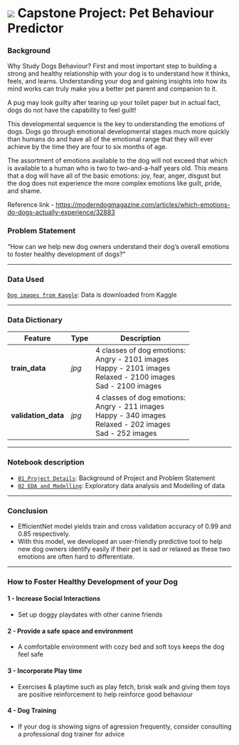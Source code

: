 # ![](https://ga-dash.s3.amazonaws.com/production/assets/logo-9f88ae6c9c3871690e33280fcf557f33.png) Capstone Project: Pet Behaviour Predictor

### Background

Why Study Dogs Behaviour? First and most important step to building a strong and healthy relationship with your dog is to understand how it thinks, feels, and learns. Understanding your dog and gaining insights into how its mind works can truly make you a better pet parent and companion to it.

A pug may look guilty after tearing up your toilet paper but in actual fact, dogs do not have the capability to feel guilt!

This developmental sequence is the key to understanding the emotions of dogs. Dogs go through emotional developmental stages much more quickly than humans do and have all of the emotional range that they will ever achieve by the time they are four to six months of age.

The assortment of emotions available to the dog will not exceed that which is available to a human who is two to two-and-a-half years old. This means that a dog will have all of the basic emotions: joy, fear, anger, disgust but the dog does not experience the more complex emotions like guilt, pride, and shame.

Reference link - https://moderndogmagazine.com/articles/which-emotions-do-dogs-actually-experience/32883

### Problem Statement

“How can we help new dog owners understand their dog’s overall emotions to foster healthy development of dogs?"

---

### Data Used

[`Dog images from Kaggle`](https://www.kaggle.com/code/sarthakkapaliya/dogemotionrecognition/input): Data is downloaded from Kaggle

---

### Data Dictionary

|Feature|Type|Description|
|---|---|---|
|**train_data**|*jpg*|4 classes of dog emotions:<br>Angry - 2101 images<br>Happy - 2101 images<br>Relaxed - 2100 images<br>Sad - 2100 images|
|**validation_data**|*jpg*|4 classes of dog emotions:<br>Angry - 211 images<br>Happy - 340 images<br>Relaxed - 202 images<br>Sad - 252 images|

---

### Notebook description

* [`01_Project Details`](/code/01%20Project%20Details.ipynb): Background of Project and Problem Statement
* [`02 EDA and Modelling`](/code/02%20EDA%20&%20Models.ipynb): Exploratory data analysis and Modelling of data

---

### Conclusion

- EfficientNet model yields train and cross validation accuracy of 0.99 and 0.85 respectively.
- With this model, we developed an user-friendly predictive tool to help new dog owners identify easily if their pet is sad or relaxed as these two emotions are often hard to differentiate.

---

### How to Foster Healthy Development of your Dog

#### 1 - Increase Social Interactions
- Set up doggy playdates with other canine friends 
#### 2 - Provide a safe space and environment
- A comfortable environment with cozy bed and soft toys keeps the dog feel safe
#### 3 - Incorporate Play time
- Exercises & playtime such as play fetch, brisk walk and giving them toys are positive reinforcement to help reinforce good behaviour
#### 4 - Dog Training
- If your dog is showing signs of agression frequently, consider consulting a professional dog trainer for advice
